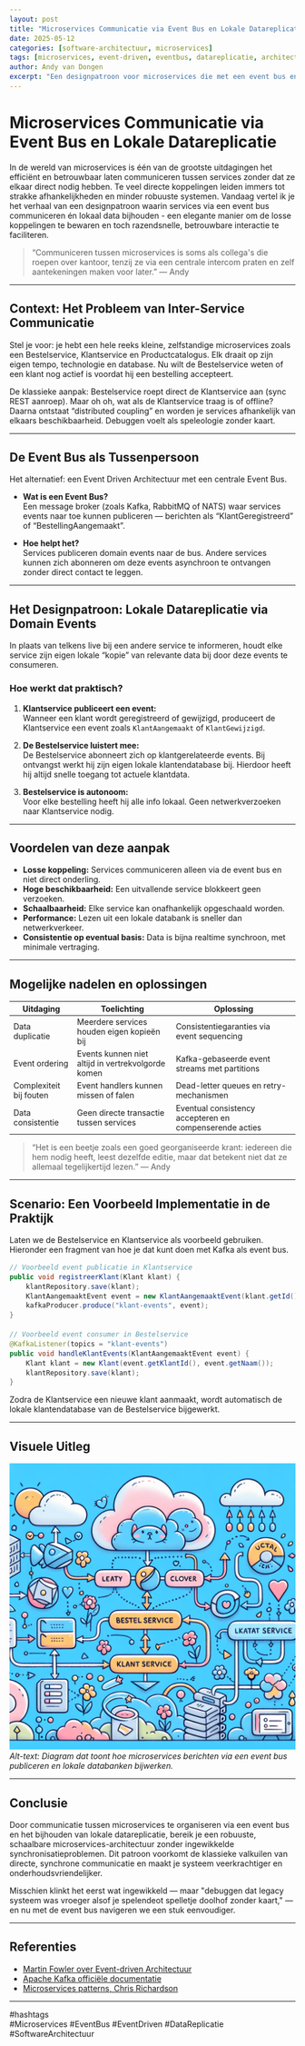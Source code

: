 ```yaml
---
layout: post
title: "Microservices Communicatie via Event Bus en Lokale Datareplicatie"
date: 2025-05-12
categories: [software-architectuur, microservices]
tags: [microservices, event-driven, eventbus, datareplicatie, architectuur]
author: Andy van Dongen
excerpt: "Een designpatroon voor microservices die met een event bus en lokale data duplicatie onafhankelijk en schaalbaar samenwerken zonder directe service-naar-service communicatie."
---
```


# Microservices Communicatie via Event Bus en Lokale Datareplicatie

In de wereld van microservices is één van de grootste uitdagingen het efficiënt en betrouwbaar laten communiceren tussen services zonder dat ze elkaar direct nodig hebben. Te veel directe koppelingen leiden immers tot strakke afhankelijkheden en minder robuuste systemen. Vandaag vertel ik je het verhaal van een designpatroon waarin services via een event bus communiceren én lokaal data bijhouden - een elegante manier om de losse koppelingen te bewaren en toch razendsnelle, betrouwbare interactie te faciliteren.

> “Communiceren tussen microservices is soms als collega's die roepen over kantoor, tenzij ze via een centrale intercom praten en zelf aantekeningen maken voor later.” — Andy

---

## Context: Het Probleem van Inter-Service Communicatie

Stel je voor: je hebt een hele reeks kleine, zelfstandige microservices zoals een Bestelservice, Klantservice en Productcatalogus. Elk draait op zijn eigen tempo, technologie en database. Nu wilt de Bestelservice weten of een klant nog actief is voordat hij een bestelling accepteert. 

De klassieke aanpak: Bestelservice roept direct de Klantservice aan (sync REST aanroep). Maar oh oh, wat als de Klantservice traag is of offline? Daarna ontstaat “distributed coupling” en worden je services afhankelijk van elkaars beschikbaarheid. Debuggen voelt als speleologie zonder kaart.

---

## De Event Bus als Tussenpersoon

Het alternatief: een Event Driven Architectuur met een centrale Event Bus.

- **Wat is een Event Bus?**  
Een message broker (zoals Kafka, RabbitMQ of NATS) waar services events naar toe kunnen publiceren — berichten als “KlantGeregistreerd” of “BestellingAangemaakt”.

- **Hoe helpt het?**  
Services publiceren domain events naar de bus. Andere services kunnen zich abonneren om deze events asynchroon te ontvangen zonder direct contact te leggen.

---

## Het Designpatroon: Lokale Datareplicatie via Domain Events

In plaats van telkens live bij een andere service te informeren, houdt elke service zijn eigen lokale “kopie” van relevante data bij door deze events te consumeren.

### Hoe werkt dat praktisch?

1. **Klantservice publiceert een event:**  
Wanneer een klant wordt geregistreerd of gewijzigd, produceert de Klantservice een event zoals `KlantAangemaakt` of `KlantGewijzigd`.

2. **De Bestelservice luistert mee:**  
De Bestelservice abonneert zich op klantgerelateerde events. Bij ontvangst werkt hij zijn eigen lokale klantendatabase bij. Hierdoor heeft hij altijd snelle toegang tot actuele klantdata.

3. **Bestelservice is autonoom:**  
Voor elke bestelling heeft hij alle info lokaal. Geen netwerkverzoeken naar Klantservice nodig.

---

## Voordelen van deze aanpak

- **Losse koppeling:** Services communiceren alleen via de event bus en niet direct onderling.
- **Hoge beschikbaarheid:** Een uitvallende service blokkeert geen verzoeken.
- **Schaalbaarheid:** Elke service kan onafhankelijk opgeschaald worden.
- **Performance:** Lezen uit een lokale databank is sneller dan netwerkverkeer.
- **Consistentie op eventual basis:** Data is bijna realtime synchroon, met minimale vertraging.

---

## Mogelijke nadelen en oplossingen

| Uitdaging               | Toelichting                                    | Oplossing                                  |
|------------------------|-----------------------------------------------|--------------------------------------------|
| Data duplicatie         | Meerdere services houden eigen kopieën bij     | Consistentiegaranties via event sequencing |
| Event ordering          | Events kunnen niet altijd in vertrekvolgorde komen | Kafka-gebaseerde event streams met partitions |
| Complexiteit bij fouten | Event handlers kunnen missen of falen           | Dead-letter queues en retry-mechanismen     |
| Data consistentie       | Geen directe transactie tussen services         | Eventual consistency accepteren en compenserende acties |

> “Het is een beetje zoals een goed georganiseerde krant: iedereen die hem nodig heeft, leest dezelfde editie, maar dat betekent niet dat ze allemaal tegelijkertijd lezen.” — Andy

---

## Scenario: Een Voorbeeld Implementatie in de Praktijk

Laten we de Bestelservice en Klantservice als voorbeeld gebruiken. Hieronder een fragment van hoe je dat kunt doen met Kafka als event bus.

```java
// Voorbeeld event publicatie in Klantservice
public void registreerKlant(Klant klant) {
    klantRepository.save(klant);
    KlantAangemaaktEvent event = new KlantAangemaaktEvent(klant.getId(), klant.getNaam());
    kafkaProducer.produce("klant-events", event);
}

// Voorbeeld event consumer in Bestelservice
@KafkaListener(topics = "klant-events")
public void handleKlantEvents(KlantAangemaaktEvent event) {
    Klant klant = new Klant(event.getKlantId(), event.getNaam());
    klantRepository.save(klant);
}
```

Zodra de Klantservice een nieuwe klant aanmaakt, wordt automatisch de lokale klantendatabase van de Bestelservice bijgewerkt.

---

## Visuele Uitleg

![Event Bus Communicatie Diagram](/images/microservices-eventbus-communicatie.png)  
*Alt-text: Diagram dat toont hoe microservices berichten via een event bus publiceren en lokale databanken bijwerken.*

---

## Conclusie

Door communicatie tussen microservices te organiseren via een event bus en het bijhouden van lokale datareplicatie, bereik je een robuuste, schaalbare microservices-architectuur zonder ingewikkelde synchronisatieproblemen. Dit patroon voorkomt de klassieke valkuilen van directe, synchrone communicatie en maakt je systeem veerkrachtiger en onderhoudsvriendelijker.

Misschien klinkt het eerst wat ingewikkeld — maar "debuggen dat legacy systeem was vroeger alsof je spelendeot spelletje doolhof zonder kaart," — en nu met de event bus navigeren we een stuk eenvoudiger.

---

## Referenties

- [Martin Fowler over Event-driven Architectuur](https://martinfowler.com/articles/201701-event-driven.html)
- [Apache Kafka officiële documentatie](https://kafka.apache.org/documentation/)
- [Microservices patterns, Chris Richardson](https://microservices.io/patterns/data/event-sourcing.html)

---

#hashtags  
#Microservices #EventBus #EventDriven #DataReplicatie #SoftwareArchitectuur